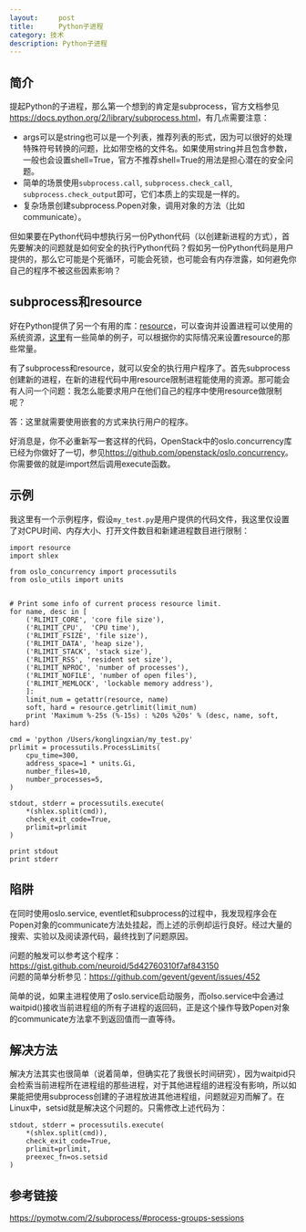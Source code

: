 ```yaml
---
layout:     post
title:      Python子进程
category: 技术
description: Python子进程
---
```


## 简介
提起Python的子进程，那么第一个想到的肯定是subprocess，官方文档参见<https://docs.python.org/2/library/subprocess.html>，有几点需要注意：

- args可以是string也可以是一个列表，推荐列表的形式，因为可以很好的处理特殊符号转换的问题，比如带空格的文件名。如果使用string并且包含参数，一般也会设置shell=True，官方不推荐shell=True的用法是担心潜在的安全问题。
- 简单的场景使用`subprocess.call`, `subprocess.check_call`, `subprocess.check_output`即可，它们本质上的实现是一样的。
- 复杂场景创建subprocess.Popen对象，调用对象的方法（比如communicate）。

但如果要在Python代码中想执行另一份Python代码（以创建新进程的方式），首先要解决的问题就是如何安全的执行Python代码？假如另一份Python代码是用户提供的，那么它可能是个死循环，可能会死锁，也可能会有内存泄露，如何避免你自己的程序不被这些因素影响？

## subprocess和resource
好在Python提供了另一个有用的库：[resource](https://docs.python.org/3/library/resource.html#resource.getrusage)，可以查询并设置进程可以使用的系统资源，[这里](https://pymotw.com/2/resource/)有一些简单的例子，可以根据你的实际情况来设置resource的那些常量。

有了subprocess和resource，就可以安全的执行用户程序了。首先subprocess创建新的进程，在新的进程代码中用resource限制进程能使用的资源。那可能会有人问一个问题：我怎么能要求用户在他们自己的程序中使用resource做限制呢？

答：这里就需要使用嵌套的方式来执行用户的程序。

好消息是，你不必重新写一套这样的代码，OpenStack中的oslo.concurrency库已经为你做好了一切，参见<https://github.com/openstack/oslo.concurrency>。你需要做的就是import然后调用execute函数。

## 示例
我这里有一个示例程序，假设`my_test.py`是用户提供的代码文件，我这里仅设置了对CPU时间、内存大小、打开文件数目和新建进程数目进行限制：

    import resource
    import shlex

    from oslo_concurrency import processutils
    from oslo_utils import units


    # Print some info of current process resource limit.
    for name, desc in [
        ('RLIMIT_CORE', 'core file size'),
        ('RLIMIT_CPU',  'CPU time'),
        ('RLIMIT_FSIZE', 'file size'),
        ('RLIMIT_DATA', 'heap size'),
        ('RLIMIT_STACK', 'stack size'),
        ('RLIMIT_RSS', 'resident set size'),
        ('RLIMIT_NPROC', 'number of processes'),
        ('RLIMIT_NOFILE', 'number of open files'),
        ('RLIMIT_MEMLOCK', 'lockable memory address'),
        ]:
        limit_num = getattr(resource, name)
        soft, hard = resource.getrlimit(limit_num)
        print 'Maximum %-25s (%-15s) : %20s %20s' % (desc, name, soft, hard)

    cmd = 'python /Users/konglingxian/my_test.py'
    prlimit = processutils.ProcessLimits(
        cpu_time=300,
        address_space=1 * units.Gi,
        number_files=10,
        number_processes=5,
    )

    stdout, stderr = processutils.execute(
        *(shlex.split(cmd)),
        check_exit_code=True,
        prlimit=prlimit
    )

    print stdout
    print stderr

## 陷阱
在同时使用oslo.service, eventlet和subprocess的过程中，我发现程序会在Popen对象的communicate方法处挂起，而上述的示例却运行良好。经过大量的搜索、实验以及阅读源代码，最终找到了问题原因。

问题的触发可以参考这个程序：<https://gist.github.com/neuroid/5d42760310f7af843150>  
问题的简单分析参见：<https://github.com/gevent/gevent/issues/452>

简单的说，如果主进程使用了oslo.service启动服务，而olso.service中会通过waitpid()接收当前进程组的所有子进程的返回码，正是这个操作导致Popen对象的communicate方法拿不到返回值而一直等待。

## 解决方法
解决方法其实也很简单（说着简单，但确实花了我很长时间研究），因为waitpid只会检索当前进程所在进程组的那些进程，对于其他进程组的进程没有影响，所以如果能把使用subprocess创建的子进程放进其他进程组，问题就迎刃而解了。在Linux中，setsid就是解决这个问题的。只需修改上述代码为：

    stdout, stderr = processutils.execute(
        *(shlex.split(cmd)),
        check_exit_code=True,
        prlimit=prlimit,
        preexec_fn=os.setsid
    )

## 参考链接
<https://pymotw.com/2/subprocess/#process-groups-sessions>